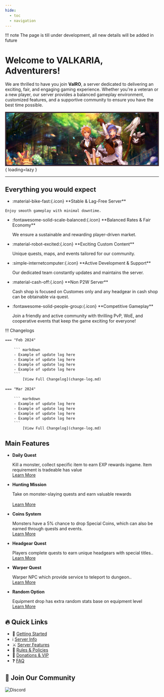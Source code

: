 ```yaml
---
hide:
  - toc
  - navigation
---
```


!!! note 
    The page is till under development, all new details will be added in future
<br>

# Welcome to **VALKARIA**, Adventurers!

We are thrilled to have you join **ValRO**, a  server dedicated to delivering an exciting, fair, and engaging gaming experience. Whether you're a veteran or a new player, our server provides a balanced gameplay environment, customized features, and a supportive community to ensure you have the best time possible.

<!-- [Register Now](#){ .md-button .md-button--primary } -->

![Banner](assets/banner.png){ loading=lazy }

----------------------------------------------

## Everything you would expect
<div class="grid cards" markdown>

-    <p class="custom-feature"> :material-bike-fast:{.icon} **Stable & Lag-Free Server**</p>
    
    Enjoy smooth gameplay with minimal downtime.  
    
-   <p class="custom-feature"> :fontawesome-solid-scale-balanced:{.icon} **Balanced Rates & Fair Economy**</p>

    We ensure a sustainable and rewarding player-driven market.  

-   <p class="custom-feature"> :material-robot-excited:{.icon} **Exciting Custom Content**</p>

    Unique quests, maps, and events tailored for our community.  

-   <p class="custom-feature"> :simple-internetcomputer:{.icon} **Active Development & Support**</p>

    Our dedicated team constantly updates and maintains the server.  

-   <p class="custom-feature"> :material-cash-off:{.icon} **Non P2W Server**</p>

    Cash shop is focused on Customes only and any headgear in cash shop can be obtainable via quest.

-   <p class="custom-feature"> :fontawesome-solid-people-group:{.icon} **Competitive Gameplay**</p>

    Join a friendly and active community with thrilling PvP, WoE, and cooperative events that keep the game exciting for everyone!

</div>

!!! Changelogs

    === "Feb 2024"

        ``` markdown 
        - Example of update log here
        - Example of update log here
        - Example of update log here
        - Example of update log here
        ```
            [View Full Changelog](change-log.md)

    === "Mar 2024"

        ``` markdown 
        - Example of update log here
        - Example of update log here
        - Example of update log here
        - Example of update log here
        ```
            [View Full Changelog](change-log.md)

## Main Features

<div class="grid cards" markdown>

-   **Daily Quest**
   
    
    Kill a monster, collect specific item to earn EXP rewards ingame. Item requirement is tradeable has value<br>
    [Learn More](daily-quest.md)

-   **Hunting Mission**
   
    
    Take on monster-slaying quests and earn valuable rewards<br><br>
    [Learn More](hunting-mission.md)

-   **Coins System**
   
    
    Monsters have a 5% chance to drop Special Coins, which can also be earned through quests and events.<br>
    [Learn More](coin-system.md)

-   **Headgear Quest**
   
    
    Players complete quests to earn unique headgears with special titles..<br>
    [Learn More](headgear-quest.md)

-   **Warper Quest**
   
    
    Warper NPC which provide service to teleport to dungeon..<br>
    [Learn More](warper-quest.md)

-   **Random Option**
   
    
    Equipment drop has extra random stats base on equipment level<br>
    [Learn More](random-option.md)
</div>

## 🔥 **Quick Links**
- 📖 [Getting Started](getting-started.md)
- ℹ️ [Server Info](server-info.md)
- ⚔️ [Server Features](server-features.md)
- 📜 [Rules & Policies](rules.md)
- 🎁 [Donations & VIP](donations.md)
- ❓ [FAQ](faq.md)

## 📢 **Join Our Community**
![Discord](https://img.shields.io/discord/1350028562924830730?logo=discord&label=Join%20Our%20Discord&link=https%3A%2F%2Fdiscord.gg%2F6qQUbAeHrx)

